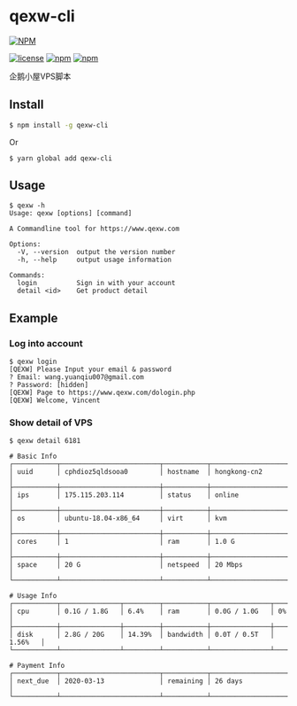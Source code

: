 # qexw-cli

[![NPM](https://nodei.co/npm/qexw-cli.png?downloads=true&downloadRank=true)](https://www.npmjs.com/package/qexw-cli)

[![license](https://img.shields.io/github/license/mashape/apistatus.svg)](https://github.com/vincent0700/qexw-cli/blob/master/LICENSE)
[![npm](https://img.shields.io/npm/v/qexw-cli.svg?style=plastic)](https://www.npmjs.com/package/qexw-cli)
[![npm](https://img.shields.io/npm/dm/qexw-cli.svg)](https://www.npmjs.com/package/qexw-cli)

企鹅小屋VPS脚本

## Install

```bash
$ npm install -g qexw-cli
```

Or

```
$ yarn global add qexw-cli
```

## Usage

```
$ qexw -h
Usage: qexw [options] [command]

A Commandline tool for https://www.qexw.com

Options:
  -V, --version  output the version number
  -h, --help     output usage information

Commands:
  login          Sign in with your account
  detail <id>    Get product detail
```

## Example

### Log into account

```
$ qexw login
[QEXW] Please Input your email & password
? Email: wang.yuanqiu007@gmail.com
? Password: [hidden]
[QEXW] Page to https://www.qexw.com/dologin.php
[QEXW] Welcome, Vincent
```

### Show detail of VPS

```
$ qexw detail 6181

# Basic Info
┌───────────┬─────────────────────────┬───────────┬─────────────────────────┐
│ uuid      │ cphdioz5qldsooa0        │ hostname  │ hongkong-cn2            │
├───────────┼─────────────────────────┼───────────┼─────────────────────────┤
│ ips       │ 175.115.203.114         │ status    │ online                  │
├───────────┼─────────────────────────┼───────────┼─────────────────────────┤
│ os        │ ubuntu-18.04-x86_64     │ virt      │ kvm                     │
├───────────┼─────────────────────────┼───────────┼─────────────────────────┤
│ cores     │ 1                       │ ram       │ 1.0 G                   │
├───────────┼─────────────────────────┼───────────┼─────────────────────────┤
│ space     │ 20 G                    │ netspeed  │ 20 Mbps                 │
└───────────┴─────────────────────────┴───────────┴─────────────────────────┘

# Usage Info
┌───────────┬───────────────┬─────────┬───────────┬───────────────┬─────────┐
│ cpu       │ 0.1G / 1.8G   │ 6.4%    │ ram       │ 0.0G / 1.0G   │ 0%      │
├───────────┼───────────────┼─────────┼───────────┼───────────────┼─────────┤
│ disk      │ 2.8G / 20G    │ 14.39%  │ bandwidth │ 0.0T / 0.5T   │ 1.56%   │
└───────────┴───────────────┴─────────┴───────────┴───────────────┴─────────┘

# Payment Info
┌───────────┬─────────────────────────┬───────────┬─────────────────────────┐
│ next_due  │ 2020-03-13              │ remaining │ 26 days                 │
└───────────┴─────────────────────────┴───────────┴─────────────────────────┘
```